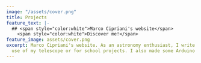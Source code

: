 ```yaml
---
image: "/assets/cover.png"
title: Projects
feature_text: |-
  ## <span style="color:white">Marco Cipriani's website</span>
    <span style="color:white">Discover me!</span>
feature_image: assets/cover.png
excerpt: Marco Cipriani's website. As an astronomy enthusiast, I write programs to  simplify  the
  use of my telescope or for school projects. I also made some Arduino projects.
---
```


